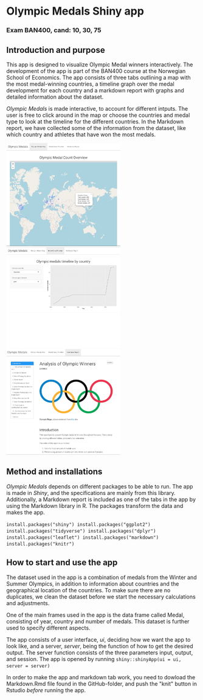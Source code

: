 # Olympic Medals Shiny app
### Exam BAN400, cand: 10, 30, 75

## Introduction and purpose
This app is designed to visualize Olympic Medal winners interactively. The development of the app is part of the BAN400 course at the Norwegian School of Economics. The app consists of three tabs outlining a map with the most medal-winning countries, a timeline graph over the medal development for each country and a markdown report with graphs and detailed information about the dataset.

*Olympic Medals* is made interactive, to account for different intputs. The user is free to click around in the map or choose the countries and medal type to look at the timeline for the different countries. In the Markdown report, we have collected some of the information from the dataset, like which country and athletes that have won the most medals.  

<img src="https://raw.githubusercontent.com/juliengol/BAN400/main/medal_map1.JPG" width="300"> <img src="https://raw.githubusercontent.com/juliengol/BAN400/main/medal_timeline.JPG" width="300"> <img src="https://raw.githubusercontent.com/juliengol/BAN400/main/markdown_report.JPG" width="300">


## Method and installations 
*Olympic Medals* depends on different packages to be able to run. The app is made in *Shiny*, and the specifications are mainly from this library. Additionally, a Markdown report is included as one of the tabs in the app by using the Markdown library in R. The packages transform the data and makes the app.


`install.packages("shiny")
 install.packages("ggplot2")
 install.packages("tidyverse")
 install.packages("dplyr")
 install.packages("leaflet")
 install.packages("markdown")
 install.packages("knitr")`

## How to start and use the app
The dataset used in the app is a combination of medals from the Winter and Summer Olympics, in addition to information about countries and the geographical location of the countries. To make sure there are no duplicates, we clean the dataset before we start the necessary calculations and adjustments. 

One of the main frames used in the app is the data frame called Medal, consisting of year, country and number of medals. This dataset is further used to specify different aspects. 

The app consists of a user interface, *ui*, deciding how we want the app to look like, and a server, *server*, being the function of how to get the desired output. The server function consists of the three parameters input, output, and session. The app is opened by running `shiny::shinyApp(ui = ui, server = server)`


In order to make the app and markdown tab work, you need to dowload the Markdown.Rmd file found in the GitHub-folder, and push the "knit" button in Rstudio *before* running the app. 




